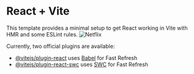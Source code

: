 # React + Vite

This template provides a minimal setup to get React working in Vite with HMR and some ESLint rules.
![Netflix](https://github.com/user-attachments/assets/ad2d80c7-8c39-40ff-a4fc-01d38fa1bea4)

Currently, two official plugins are available:

- [@vitejs/plugin-react](https://github.com/vitejs/vite-plugin-react/blob/main/packages/plugin-react/README.md) uses [Babel](https://babeljs.io/) for Fast Refresh
- [@vitejs/plugin-react-swc](https://github.com/vitejs/vite-plugin-react-swc) uses [SWC](https://swc.rs/) for Fast Refresh
